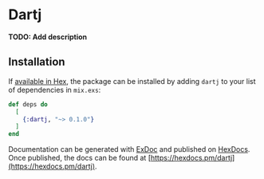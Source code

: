 # Dartj

**TODO: Add description**

## Installation

If [available in Hex](https://hex.pm/docs/publish), the package can be installed
by adding `dartj` to your list of dependencies in `mix.exs`:

```elixir
def deps do
  [
    {:dartj, "~> 0.1.0"}
  ]
end
```

Documentation can be generated with [ExDoc](https://github.com/elixir-lang/ex_doc)
and published on [HexDocs](https://hexdocs.pm). Once published, the docs can
be found at [https://hexdocs.pm/dartj](https://hexdocs.pm/dartj).

